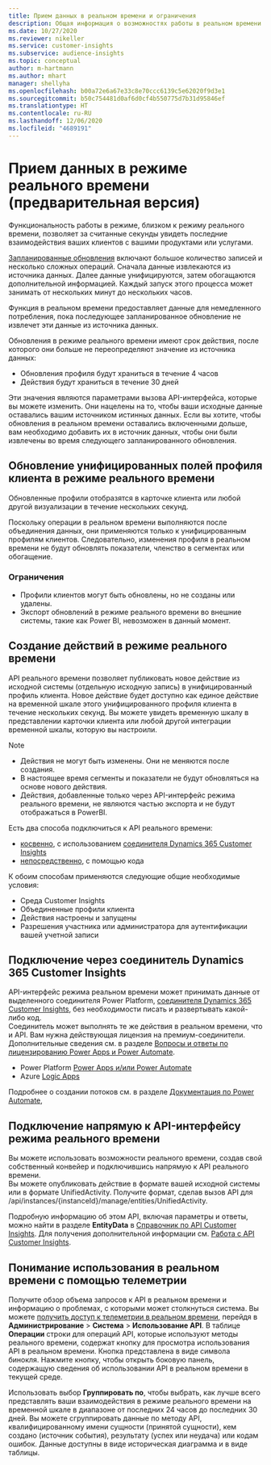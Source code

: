 ```yaml
---
title: Прием данных в реальном времени и ограничения
description: Общая информация о возможностях работы в реальном времени в аналитике аудитории.
ms.date: 10/27/2020
ms.reviewer: nikeller
ms.service: customer-insights
ms.subservice: audience-insights
ms.topic: conceptual
author: m-hartmann
ms.author: mhart
manager: shellyha
ms.openlocfilehash: b00a72e6a67e33c8e70ccc6139c5e62020f9d3e1
ms.sourcegitcommit: b50c754481d0af6d0cf4b550775d7b31d95846ef
ms.translationtype: HT
ms.contentlocale: ru-RU
ms.lasthandoff: 12/06/2020
ms.locfileid: "4689191"
---
```

# <a name="real-time-data-ingestion-preview"></a>Прием данных в режиме реального времени (предварительная версия)

Функциональность работы в режиме, близком к режиму реального времени, позволяет за считанные секунды увидеть последние взаимодействия ваших клиентов с вашими продуктами или услугами.

[Запланированные обновления](system.md#schedule-tab) включают большое количество записей и несколько сложных операций. Сначала данные извлекаются из источника данных. Далее данные унифицируются, затем обогащаются дополнительной информацией. Каждый запуск этого процесса может занимать от нескольких минут до нескольких часов.

Функция в реальном времени предоставляет данные для немедленного потребления, пока последующее запланированное обновление не извлечет эти данные из источника данных.

Обновления в режиме реального времени имеют срок действия, после которого они больше не переопределяют значение из источника данных:

- Обновления профиля будут храниться в течение 4 часов
- Действия будут храниться в течение 30 дней

Эти значения являются параметрами вызова API-интерфейса, которые вы можете изменить. Они нацелены на то, чтобы ваши исходные данные оставались вашим источником истинных данных. Если вы хотите, чтобы обновления в реальном времени оставались включенными дольше, вам необходимо добавить их в источник данных, чтобы они были извлечены во время следующего запланированного обновления.

## <a name="real-time-update-of-the-unified-customer-profile-fields"></a>Обновление унифицированных полей профиля клиента в режиме реального времени

Обновленные профили отобразятся в карточке клиента или любой другой визуализации в течение нескольких секунд.

Поскольку операции в реальном времени выполняются после объединения данных, они применяются только к унифицированным профилям клиентов. Следовательно, изменения профиля в реальном времени не будут обновлять показатели, членство в сегментах или обогащение.

### <a name="limitations"></a>Ограничения

- Профили клиентов могут быть обновлены, но не созданы или удалены.
- Экспорт обновлений в режиме реального времени во внешние системы, такие как Power BI, невозможен в данный момент.

## <a name="real-time-creation-of-activities"></a>Создание действий в режиме реального времени

API реального времени позволяет публиковать новое действие из исходной системы (отдельную исходную запись) в унифицированный профиль клиента. Новое действие будет доступно как единое действие на временной шкале этого унифицированного профиля клиента в течение нескольких секунд. Вы можете увидеть временную шкалу в представлении карточки клиента или любой другой интеграции временной шкалы, которую вы настроили.

> [!NOTE]
>
> - Действия не могут быть изменены. Они не меняются после создания.
> - В настоящее время сегменты и показатели не будут обновляться на основе нового действия.
> - Действия, добавленные только через API-интерфейс режима реального времени, не являются частью экспорта и не будут отображаться в PowerBI.

Есть два способа подключиться к API реального времени:

- [косвенно](#connect-via-the-dynamics-365-customer-insights-connector), с использованием [соединителя Dynamics 365 Customer Insights](https://docs.microsoft.com/connectors/customerinsights/)
- [непосредственно](#connect-directly-to-the-real-time-api), с помощью кода

К обоим способам применяются следующие общие необходимые условия:

- Среда Customer Insights
- Объединенные профили клиента
- Действия настроены и запущены
- Разрешения участника или администратора для аутентификации вашей учетной записи

## <a name="connect-via-the-dynamics-365-customer-insights-connector"></a>Подключение через соединитель Dynamics 365 Customer Insights

API-интерфейс режима реальном времени может принимать данные от выделенного соединителя Power Platform, [соединителя Dynamics 365 Customer Insights](https://docs.microsoft.com/connectors/customerinsights/), без необходимости писать и развертывать какой-либо код.    
Соединитель может выполнять те же действия в реальном времени, что и API. Вам нужна действующая лицензия на премиум-соединители. Дополнительные сведения см. в разделе [Вопросы и ответы по лицензированию Power Apps и Power Automate](https://docs.microsoft.com/power-platform/admin/powerapps-flow-licensing-faq).

- Power Platform [Power Apps и/или Power Automate](https://docs.microsoft.com/connectors/)
- Azure [Logic Apps](https://docs.microsoft.com/azure/connectors/apis-list)

Подробнее о создании потоков см. в разделе [Документация по Power Automate](https://docs.microsoft.com/power-automate/),

## <a name="connect-directly-to-the-real-time-api"></a>Подключение напрямую к API-интерфейсу режима реального времени

Вы можете использовать возможности реального времени, создав свой собственный конвейер и подключившись напрямую к API реального времени.    
Вы можете опубликовать действие в формате вашей исходной системы или в формате UnifiedActivity. Получите формат, сделав вызов API для /api/instances/{instanceId}/manage/entities/UnifiedActivity.

Подробную информацию об этом API, включая параметры и ответы, можно найти в разделе **EntityData** в [Справочник по API Customer Insights](https://developer.ci.ai.dynamics.com/api-details#api=CustomerInsights). Для получения дополнительной информации см. [Работа с API Customer Insights](apis.md).

## <a name="understand-your-real-time-usage-with-telemetry"></a>Понимание использования в реальном времени с помощью телеметрии

Получите обзор объема запросов к API в реальном времени и информацию о проблемах, с которыми может столкнуться система. Вы можете [получить доступ к телеметрии в реальном времени](system.md#api-usage-tab), перейдя в **Администрирование** > **Система** > **Использование API**. В таблице **Операции** строки для операций API, которые используют методы реального времени, содержат кнопку для просмотра использования API в реальном времени. Кнопка представлена в виде символа бинокля. Нажмите кнопку, чтобы открыть боковую панель, содержащую сведения об использовании API в реальном времени в текущей среде.

Использовать выбор **Группировать по**, чтобы выбрать, как лучше всего представлять ваши взаимодействия в режиме реального времени на временной шкале в диапазоне от последних 24 часов до последних 30 дней. Вы можете сгруппировать данные по методу API, квалифицированному имени сущности (принятой сущности), кем создано (источник события), результату (успех или неудача) или кодам ошибок. Данные доступны в виде историческая диаграмма и в виде таблицы.
